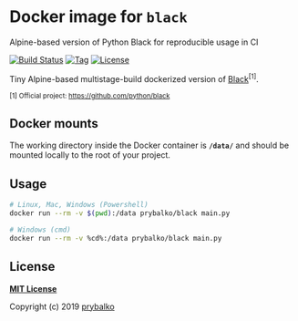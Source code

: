 # Docker image for `black`
Alpine-based version of Python Black for reproducible usage in CI

[![Build Status](https://github.com/prybalko/docker-black/workflows/Publish%20Docker/badge.svg)](https://travis-ci.com/prybalko/docker-black)
[![Tag](https://img.shields.io/github/tag/prybalko/docker-black.svg)](https://github.com/prybalko/docker-black/releases)
[![License](https://img.shields.io/badge/license-MIT-%233DA639.svg)](https://opensource.org/licenses/MIT)


Tiny Alpine-based multistage-build dockerized version of [Black](https://github.com/python/black)<sup>[1]</sup>.

<sup>[1] Official project: https://github.com/python/black</sup>


## Docker mounts

The working directory inside the Docker container is **`/data/`** and should be mounted locally to
the root of your project.


## Usage

```bash
# Linux, Mac, Windows (Powershell)
docker run --rm -v $(pwd):/data prybalko/black main.py

# Windows (cmd)
docker run --rm -v %cd%:/data prybalko/black main.py
```

## License

**[MIT License](LICENSE)**

Copyright (c) 2019 [prybalko](https://github.com/prybalko)
